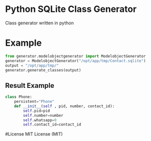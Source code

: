 Python SQLite Class Generator
==============
Class generator written in python

# Example

```Python
from generator.modelobjectgenerator import ModelobjectGenerator
generator = ModelobjectGenerator("/opt/app/tmp/Contact.sqlite")
output = "/opt/app/tmp/"
generator.generate_classes(output)
```

## Result Example
```Python
class Phone:
	persistent="Phone"
	def __init__(self , pid, number, contact_id):
		self.pid=pid
		self.number=number
		self.whatsapp=0
		self.contact_id=contact_id

```

#License
MIT License (MIT)
